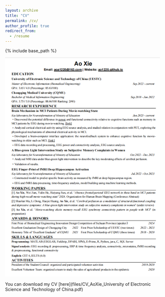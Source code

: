 ```yaml
---
layout: archive
title: "CV"
permalink: /cv/
author_profile: true
redirect_from:
  - /resume
---
```


{% include base_path %}

![cv](/images/cv.png)

You can download my CV [here](files/CV_AoXie_University of Electronic Science and Technology of China.pdf)
